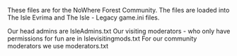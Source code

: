 These files are for the NoWhere Forest Community.
The files are loaded into The Isle Evrima and The Isle - Legacy game.ini files.

Our head admins are IsleAdmins.txt
Our visiting moderators - who only have permissions for fun are in Islevisitingmods.txt
For our community moderators we use moderators.txt
